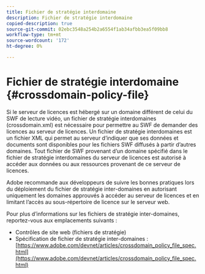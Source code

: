 ```yaml
---
title: Fichier de stratégie interdomaine
description: Fichier de stratégie interdomaine
copied-description: true
source-git-commit: 02ebc3548a254b2a6554f1ab34afbb3ea5f09bb8
workflow-type: tm+mt
source-wordcount: '172'
ht-degree: 0%

---
```


# Fichier de stratégie interdomaine {#crossdomain-policy-file}

Si le serveur de licences est hébergé sur un domaine différent de celui du SWF de lecture vidéo, un fichier de stratégie interdomaines (crossdomain.xml) est nécessaire pour permettre au SWF de demander des licences au serveur de licences. Un fichier de stratégie interdomaines est un fichier XML qui permet au serveur d’indiquer que ses données et documents sont disponibles pour les fichiers SWF diffusés à partir d’autres domaines. Tout fichier de SWF provenant d’un domaine spécifié dans le fichier de stratégie interdomaines du serveur de licences est autorisé à accéder aux données ou aux ressources provenant de ce serveur de licences.

Adobe recommande aux développeurs de suivre les bonnes pratiques lors du déploiement du fichier de stratégie inter-domaines en autorisant uniquement les domaines approuvés à accéder au serveur de licences et en limitant l’accès au sous-répertoire de licence sur le serveur web.

Pour plus d’informations sur les fichiers de stratégie inter-domaines, reportez-vous aux emplacements suivants :

* Contrôles de site web (fichiers de stratégie)
* Spécification de fichier de stratégie inter-domaines : [https://www.adobe.com/devnet/articles/crossdomain_policy_file_spec.html](https://www.adobe.com/devnet/articles/crossdomain_policy_file_spec.html)
